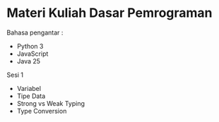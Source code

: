 # Materi Kuliah Dasar Pemrograman #

Bahasa pengantar :
- Python 3
- JavaScript
- Java 25


Sesi 1

- Variabel
- Tipe Data
- Strong vs Weak Typing
- Type Conversion
